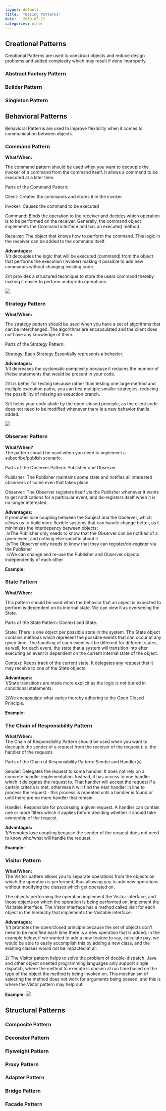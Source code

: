 ```yaml
---
layout: default
title:  "Desing Patterns"
date:   2018-05-21 
categories: other
---
```


## Creational Patterns

Creational Patterns are used to construct objects and reduce design problems and added complexity which may result if done improperly.

### Abstract Factory Pattern

### Builder Pattern

### Singleton Pattern

## Behavioral Patterns  

Behavioral Patterns are used to improve flexibility when it comes to communication between objects.

<!-- ################################################################### -->
<!-- ################################################################### -->

### Command Pattern

<strong>What/When:</strong>

The command pattern should be used when you want to decouple the invoker of a command from the command itself. It allows a command to be executed at a later time.

Parts of the Command Pattern:

Client: Creates the commands and stores it in the invoker

Invoker: Causes the command to be executed

Command: Binds the operation to the receiver and decides which operation is to be performed on the receiver. Generally, the command object implements the Command interface and has an execute() method.

Receiver: The object that knows how to perform the command. This logic in the receiver can be added to the command itself.

<strong>Advantages:</strong>  
1/It decouples the logic that will be executed (command) from the object that performs the execution (invoker) making it possible to add new commands without changing existing code.  

2/It provides a structured technique to store the users command thereby making it easier to perform undo/redo operations.

<!--

Class RequestProcessor {
  -Executor executor
  --
  +void processRequest(Request request)
}
Class Executor {
  +void addToQueue(long delay, Command command)
}
Interface Command {
  +void execute()
}
Class CreateUser {
}
Class RetrieveUser {
}
Class UpdateUser {
}
Class DeleteUser {
}
note left of RequestProcessor
void processRequest(Request request) {
  switch(request.getType()) {
    case CREATE:
        executor.addToQueue(0, new CreateUser(request));
    case RETRIEVE:
	executor.addToQueue(0, new RetrieveUser(request));
    case UPDATE:
        executor.addToQueue(0, new UpdateUser(request));
    case DELETE:
        executor.addToQueue(0, new DeleteUser(request));
    default:
        throw new UnsupportedOperationException();
  }
}
end note
note bottom of CreateUser
void execute() {
  System.out.println("User successfully created.");  
}
end note
note bottom of RetrieveUser
void execute() {
  System.out.println("User successfully retrieved.");
}
end note
note bottom of UpdateUser
void execute() {
  System.out.println("User successfully updated.");
}
end note
note bottom of DeleteUser
void execute() {
  System.out.println("User successfully removed.");
}
end note
RequestProcessor .> Executor
Executor .> Command
Command <|... CreateUser
Command <|. RetrieveUser
Command <|.... UpdateUser
Command <|.. DeleteUser

-->

<img src="http://www.plantuml.com/plantuml/png/fPH1ZzCm48NF-5UCzfIANOipYv1GcqCb99RISZVsP3UIumdsUBlLqlyEgOEJagfKQYwsnlRtFEz55dEhGe0L_emO-C6JnX38mwi0k2jVK4Sc3zXFkkAT07ZxJBM1DktkpnRz23wDCx7luHdpceygOzRqDMB4mf9x18DMxMvXJasZd06TnWwnT8o-KXhpua19ry9Ya9fxL8oRW9tOFZV7liRdVykRraptBj3YgEY84InM35HDJ1ANk72uRjZMh9-AlYOVaTUx5ejPMWNGAY3CL-MdTVbUGFgowN9arhjRSBWTjLdyrPdT3wHLkLujo-z_M6_EGCQsdCHi7XQNNYXxUPgqA3-Nbv5o05EImKf5omE5dpnjaxmBiMt9CvelBNh5DRdoHMFRJOh3-RtO2tG6kaHJh3-8cHgWQcIdEFglKZpVTe6naHHPjhvsR5rnq-s547MNV1MjtO4-C8oycTq3dD7Ahb-bvXCbwPrHIxbSfnKxnd-LKcxNTjNGYPucZvFycDyKaIQfsByGeX_XmoyfvIZTyS9n44SdPB9jkZ9gyZS0"/>

<!-- 
Links:
https://en.wikipedia.org/wiki/Command_pattern
-->

<!-- ################################################################### -->
<!-- ################################################################### -->

### Strategy Pattern

<strong>What/When:</strong>

The strategy pattern should be used when you have a set of algorithms that can be interchanged. The algorithms are encapsulated and the client does not have any knowledge of them.

Parts of the Strategy Pattern:

Strategy: Each Strategy Essentially represents a behavior.

<strong>Advantages:</strong>  
1/It decreases the cyclomatic complexity because it reduces the number of if/else statements that would be present in your code.

2/It is better for testing because rather than testing one large method and multiple execution paths, you can test multiple smaller strategies, reducing the possibility of missing an exeuction branch.  

3/It helps your code abide by the open-closed principle, as the client code does not need to be modified whenever there is a new behavior that is added.

<!--

Class MessageHandler {
-Storage storage
--
+void handleMessageToUser(Message message)
+void handleResponseFromUser(Response response)
}
note left of MessageHandler
void handleMessageToUser(Message message) {
  ...
  storage.store(message.getId(), message) // Message implements Storable.
  ...
  sendMessage(message)
}
void handleResponseFromUser(Response response) {
  ...
  if (response.getStatus() == DELIVERED) {
    storage.delete(response.getId());
  }
  ...
}
end note
interface Storage {
+void store(String key, Storable value);
+void update(String key, Storable value);
+void delete(String key);
+Storable retrieve(String key);
}
class FileSystemStorage {
}
class DatabaseStorage {
}
class InMemoryStorage {
}
MessageHandler *.. Storage
Storage <|-- FileSystemStorage
Storage <|-- DatabaseStorage
Storage <|-- InMemoryStorage
note bottom of FileSystemStorage
void store(String key, Storable value) {
  System.out.println("Storing on the file system.");
}
void update(String key, Storable value) {
  System.out.println("Updating on the file system.");
}
void delete(String key, Storable value) {
  System.out.println("Deleting from the file system.");
}
Storable retrieve(String key) {
  System.out.println("Retrieving from the file sysytem.");
}
end note
note bottom of DatabaseStorage
void store(String key, Storable value) {
  System.out.println("Storing on the file system.");
}
void update(String key, Storable value) {
  System.out.println("Updating on the file system.");
}
void delete(String key, Storable value) {
  System.out.println("Deleting from the file system.");
}
Storable retrieve(String key) {
  System.out.println("Retrieving from the file sysytem.");
}
end note
note bottom of InMemoryStorage
void store(String key, Storable value) {
  System.out.println("Storing in cache.");
}
void update(String key, Storable value) {
  System.out.println("Updating cache.");
}
void delete(String key, Storable value) {
  System.out.println("Deleting from cache.");
}
Storable retrieve(String key) {
  System.out.println("Retrieving from cache.");
}
end note

-->

<img src="http://www.plantuml.com/plantuml/png/xLFDSjem4BxhANPoCcsiF42RKo5JPfeBDBqBUmsUw8UH5cQOb7UlPNbngYOjpN3eeIU1zllPtK_-f5K8S8yXg3L-LhRMwE59b4jolhk1a4vHbkBzthKrR7hCGFZg7WBwOlW79fsJdw0B35jd0zvvPteqNu1FFphyKLX721eR0jTaxOYpVRl60QIK0hXl6Kyi1e1S8ythOd8zCcvkW5LQizLeq5A0VlgLHZdgeQqJaDNwjlzgpkVzjGqKV1_RMfAYNIWcS7iBqzcN-RVPOZPDX76O6ZKICkyqpkH3XpeEqaU1jeQuJj5QGj-e2e7JV1gIILjPac_j6XxnS7sQ6FPAxx1JJC3TjbPq5dBeRKJ6oWdhiRl7VLO_Ygf_VdUjnkKX49gnKQvD5QcL2lXhPMxlqJX_U5x97l8xANbsmR2FtyioTypAcMbMp7pJqrqv8cV0DIz8dxNob7KYIhSZkUsGf6rn5N6Hv2pG1g7fz24at5M_n36fjnayHEgV7JZXDpXC8pMo6k_CAnw_VIklAYyI-4Nj0ukFtqGU5WVzFwf_FYh-x2uSLMkXKjK6BnqGYru-4rQ-K1AicAt_1m00">

<!--
Links:
1/ https://softwareengineering.stackexchange.com/questions/302612/advantages-of-strategy-pattern
2/ http://java-x.blogspot.ca/2006/12/strategy-pattern.html 
--> 

<!-- ################################################################### -->
<!-- ################################################################### -->

### Observer Pattern

<strong>What/When?</strong>  
The pattern should be used when you need to implement a subscribe/publish scenario.

Parts of the Observer Pattern: Publisher and Observer.

Publisher: The Publisher maintains some state and notifies all interested observers of some even that takes place.

Observer: The Observer registers itself via the Publisher whenever it wants to get notifications for a particular event, and de-registers itself when it is no longer interested.

<strong>Advantages:</strong>  
It promotes lose coupling between the Subject and the Observer, which allows us to build more flexible systems that can handle change better, as it minimizes the interdepency between objects:  
&nbsp;a/The Publisher only needs to know that the Observer can be notified of a given event and nothing else specific about it  
&nbsp;b/The Observer only needs to know that they can register/de-register via the Publisher  
&nbsp;c/We can change and re-use the Publisher and Observer objects independently of each other  

<strong>Example:</strong>  

<!-- ################################################################### -->
<!--                              STATE                                  -->
<!-- ################################################################### -->

### State Pattern

<strong>What/When:</strong>  

This pattern should be used when the behavior that an object is expected to perform is dependent on its internal state. We can view it as overseeing the State.

Parts of the State Pattern: Context and State. 

State: There is one object per possible state in the system. The State object contains methods which represent the possible events that can occur at any given time. The handling of each event will be different for different states, as well, for each event, the state that a system will transition into after executing an event is dependent on the current internal state of the object.

Context: Keeps track of the current state. It delegates any request that it may receive to one of the State objects.

<strong>Advantages:</strong>    
1/State transitions are made more explicit as the logic is not buried in conditional statements.

2/We encapsulate what varies thereby adhering to the Open Closed Principle.

<strong>Example:</strong>

<!-- ################################################################### -->
<!--                    CHAIN OF RESPONSIBILITY                          -->
<!-- ################################################################### -->

### The Chain of Responsibility Pattern

<strong>What/When:</strong>  
The Chain of Responsibility Pattern should be used when you want to decouple the sender of a request from the receiver of the request (i.e. the handler of the request).  

Parts of the Chain of Responsibility Pattern: Sender and Handler(s)

Sender:  Delegates the request to some handler. It does not rely on a concrete handler implementation. Instead, it has access to one handler which it delegates the request to. That handler will accept the request if a certain criteria is met, otherwise it will find the next handler in line to process the request - this process is repeated until a handler is found or until there are no more handler that remain.

Handler:  Responsible for processing a given request. A handler can contain one or more filters which it applies before deciding whether it should take ownership of the request.

<strong>Advantages:</strong>  
1/Promotes lose coupling because the sender of the request does not need to know who/what will handle the request.

<strong>Example:</strong>

<!-- ################################################################### -->
<!--                            VISITOR                                  -->
<!-- ################################################################### -->

### Visitor Pattern

<strong>What/When:</strong>  
The Visitor pattern allows you to separate operations from the objects on which the operation is performed, thus allowing you to add new operations without modifying the classes which get operated on.

The objects performing the operation implement the Visitor interface, and those objects on which the operation is being performed on, implement the Visitable interface. The Vistor interface has a method called visit for each object in the hierarchy that implements the Visitable interface.

<strong>Advantages:</strong>  
1/It promotes the open/closed principle because the set of objects don't need to be modified each time there is a new operation that is added. In the example below, if we wanted to add a new feature to say, calculate pay, we would be able to easily accomplish this by adding a new class, and the existing classes would not be impacted at all.  

2/ The Visitor pattern helps to solve the problem of double-dispatch. Java and other object oriented programming languages only support single dispatch, where the method to execute is chosen at run time based on the type of the object the method is being invoked on. This mechanism of selecting the method does not work for arguments being passed, and this is where the Vistor pattern may help out.  

<strong>Example:</strong>
<img src="http://www.plantuml.com/plantuml/png/hLHDRzGm4BtxLupsj2iaYo9nuGCLjKXme22euEnrPhjM7JlOaorLuR_ZREBOSQgeMd6AyzxBc-UPsJtt91orjMRiao5qEo4HVYYlI6mrmWC3E5XLWP0I6reV6UlWq3ytx2-xqC9xUE_aNX5AWeSH--firKhwScVGPV1dOSJD1Bb6JnFW4W-eRTDZPJ3hnbXzZdKgBk9fCrLCeZJPIw6BsUh-MR13JWgF6PSYL_6KklFDQapP8_hXTn0fD7B2fURpT_726VZc3-UfsoKnv2_XFdY9niWp8kyMYzawXkStAPZPRPYnXE3KpPx0xj9IzRZ6NG4lxTbnuX1VUTzosYk_UHrQXgQ2O3euRosHhOFt9EpokiG2t-yzOSrjIxnnof0swzKbIbMX1skIldN8LyVQx4bRzhXzvtxjXF5Q47hOjbuPz1uS_cgLmneD-R9CkQIBvXzHDvrTRGy8pefggwsydNkMgxtGZKxeWVO8qbQf2Gi_X6M_dquHveQB4vqlsUbpVV7o6ToZS3uOnvPN_scgPyypRnn3bsMMftgw-UdZlR9FT9oF-MJVOjh2mzKPkz11IgyOo_yxNNP-2mRl86FNmMks7wbgyM5IPfy_ia63V6Gw6HjPFlnVPS42FwFB446KBitEmx6jzJy0">

<!--

Interface Visitable {
  void accept(Visitor visitor)
}
Class Architect {
}
Class ProductOwner {
}
Class Manager {
}
Class Tester {
}
Class Developer {
}
Interface Visitor {
  void visit(Architect architect)
  void visit(ProductOwner productOwner)
  void visit(Manager manager)
  void visit(Tester tester)
  void visit(Developer developer)
}
Class RoleVisitor {
}
Class ExperienceVisitor {
}
Visitable .> Visitor
Visitable <|.. Architect
Visitable <|.. Manager
Visitable <|.. Tester
Visitable <|.. Developer
Visitable <|.. ProductOwner
Visitor <|... RoleVisitor
Visitor <|... ExperienceVisitor
note right of Visitable
note left of Visitable
void accept(Visitor visitor) {
    visitor.visit(this);
}
end note
note bottom of RoleVisitor
void visit(Architect architect) {
    System.out.println("Decides on architecture.");
}

void visit(ProductOwner productOwner) {
    System.out.prinln("Translates business requirements.");
}

void visit(Manager manager) {
    System.out.prinln("Helps remove roadblocks.");
}

void visit(Tester tester) {
    System.out.println("Tests the code.");
}

void visit(Developer developer) {
    System.out.println("Writes the code.");
}
end note
note bottom of ExperienceVisitor
void visit(Architect architect) {
    System.out.println("25+ years of required.");
}

void visit(ProductOwner productOwner) {
    System.out.prinln("10+ years of experience required.");
}

void visit(Manager manager) {
    System.out.prinln("10+ years of experience required.");
}

void visit(Tester tester) {
    System.out.println("No experience required.");
}

void visit(Developer developer) {
    System.out.println("No experience required.");
}
end note
note as N1
Client:

RoleVisitor roleVisitor = new RoleVisitor();
ExperienceVisitor experienceVisitor = new ExperienceVisitor();
Architect architect = new Architect();

architect.accept(roleVisitor);
architect.accept(experienceVisitor);
end note

-->

<!--
Links:
1/https://manski.net/2013/05/the-visitor-pattern-explained/
-->

<!-- ################################################################### -->
<!-- ################################################################### -->

## Structural Patterns

### Composite Pattern

### Decorator Pattern

### Flyweight Pattern

### Proxy Pattern

### Adapter Pattern

### Bridge Pattern

### Facade Pattern
